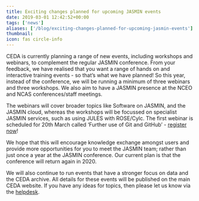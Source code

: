 ```yaml
---
title: Exciting changes planned for upcoming JASMIN events
date: 2019-03-01 12:42:52+00:00
tags: ['news']
aliases: ['/blog/exciting-changes-planned-for-upcoming-jasmin-events']
thumbnail: 
icon: fas circle-info
---
```

CEDA is currently planning a range of new events, including workshops and webinars, to complement the regular JASMIN conference. From your feedback, we have realised that you want a range of hands on and interactive training events - so that’s what we have planned! So this year, instead of the conference, we will be running a minimum of three webinars and three workshops. We also aim to have a JASMIN presence at the NCEO and NCAS conferences/staff meetings.


The webinars will cover broader topics like Software on JASMIN, and the JASMIN cloud, whereas the workshops will be focussed on specialist JASMIN services, such as using JULES with ROSE/Cylc. The first webinar is scheduled for 20th March called ‘Further use of Git and GitHub’ - [register now](https://ceda-further-github.eventbrite.co.uk)!


We hope that this will encourage knowledge exchange amongst users and provide more opportunities for you to meet the JASMIN team; rather than just once a year at the JASMIN conference. Our current plan is that the conference will return again in 2020.


We will also continue to run events that have a stronger focus on data and the CEDA archive. All details for these events will be published on the main CEDA website. If you have any ideas for topics, then please let us know via the [helpdesk](mailto:support@ceda.ac.uk).

